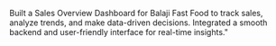 Built a Sales Overview Dashboard for Balaji Fast Food to track sales, analyze trends, and make data-driven decisions. Integrated a smooth backend and user-friendly interface for real-time insights."
